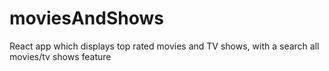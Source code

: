 # moviesAndShows
React app which displays top rated movies and TV shows, with a search all movies/tv shows feature

